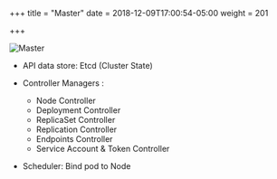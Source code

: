 +++
title = "Master"
date = 2018-12-09T17:00:54-05:00
weight = 201

+++

![Master](/louk8cnc-intro-k8s/images/arch//master.png)

* API data store: Etcd (Cluster State)

* Controller Managers :
  * Node Controller
  * Deployment Controller
  * ReplicaSet Controller
  * Replication Controller
  * Endpoints Controller
  * Service Account & Token Controller
  
* Scheduler: Bind pod to Node


